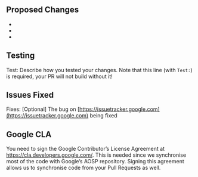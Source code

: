 ## Proposed Changes

  -
  -
  -

## Testing

Test: Describe how you tested your changes. Note that this line (with `Test:`) is required, your PR will not build without it!

## Issues Fixed

Fixes: [Optional] The bug on [https://issuetracker.google.com](https://issuetracker.google.com) being fixed

## Google CLA
You need to sign the Google Contributor’s License Agreement at https://cla.developers.google.com/.
This is needed since we synchronise most of the code with Google’s AOSP repository. Signing this agreement allows us to synchronise code from your Pull Requests as well.
